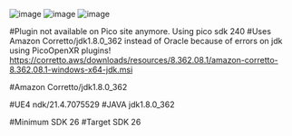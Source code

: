 ![image](https://github.com/tuwi84/VR_Pico427Template/assets/70576786/2ccda838-4540-477a-890b-9768c641c5d4)
![image](https://github.com/tuwi84/VR_Pico427Template/assets/70576786/de572ca5-8bd3-4be3-aa70-985456f193af)
![image](https://github.com/tuwi84/VR_Pico427Template/assets/70576786/ba85813e-a37a-47ca-be82-91c55ddceb17)

#Plugin not available on Pico site anymore. Using pico sdk 240
#Uses Amazon Corretto/jdk1.8.0_362 instead of Oracle because of errors on jdk using PicoOpenXR plugins!
https://corretto.aws/downloads/resources/8.362.08.1/amazon-corretto-8.362.08.1-windows-x64-jdk.msi

#Amazon Corretto/jdk1.8.0_362

#UE4 ndk/21.4.7075529
#JAVA jdk1.8.0_362

#Minimum SDK 26
#Target SDK 26
